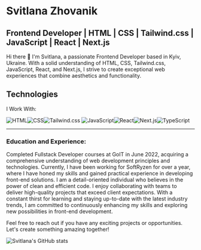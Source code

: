 # Svitlana Zhovanik

## Frontend Developer | HTML | CSS | Tailwind.css | JavaScript | React | Next.js

Hi there 👋 I'm Svitlana, a passionate Frontend Developer based in Kyiv, Ukraine. With a solid understanding of HTML, CSS, Tailwind.css, JavaScript, React, and Next.js, I strive to create exceptional web experiences that combine aesthetics and functionality.

## Technologies

I Work With:

<img src="https://img.shields.io/badge/HTML-Expert-orange" alt="HTML"><img src="https://img.shields.io/badge/CSS-Expert-blue" alt="CSS"><img src="https://img.shields.io/badge/Tailwind.css-Expert-green" alt="Tailwind.css"> <img src="https://img.shields.io/badge/JS-Expert-yellow" alt="JavaScript"><img src="https://img.shields.io/badge/React-Expert-brightgreen" alt="React"><img src="https://img.shields.io/badge/Next.js-Expert-blueviolet)" alt="Next.js"><img src="https://img.shields.io/badge/TypeScript-Basic-lightblue)" alt="TypeScript">

***

### Education and Experience:

Completed Fullstack Developer courses at GoIT in June 2022, acquiring a comprehensive understanding of web development principles and technologies.
Currently, I have been working for SoftRyzen for over a year, where I have honed my skills and gained practical experience in developing front-end solutions.
I am a detail-oriented individual who believes in the power of clean and efficient code. I enjoy collaborating with teams to deliver high-quality projects that exceed client expectations. With a constant thirst for learning and staying up-to-date with the latest industry trends, I am committed to continuously enhancing my skills and exploring new possibilities in front-end development.

Feel free to reach out if you have any exciting projects or opportunities. Let's create something amazing together!

![Svitlana's GitHub stats](https://github-readme-stats.vercel.app/api?username=SvitlanaZhovanik&show_icons=true&theme=synthwave)

